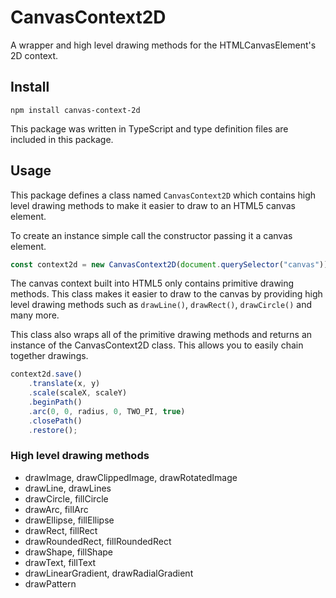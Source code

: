 # CanvasContext2D
A wrapper and high level drawing methods for the HTMLCanvasElement's 2D context.

## Install
`npm install canvas-context-2d`

This package was written in TypeScript and type definition files are included in this package.

## Usage
This package defines a class named `CanvasContext2D` which contains high level drawing methods to make it easier to draw to an HTML5 canvas element.

To create an instance simple call the constructor passing it a canvas element.

```javascript
const context2d = new CanvasContext2D(document.querySelector("canvas"));
```

The canvas context built into HTML5 only contains primitive drawing methods. This class makes it easier to draw to the canvas by providing high level drawing methods such as `drawLine()`, `drawRect()`, `drawCircle()` and many more.

This class also wraps all of the primitive drawing methods and returns an instance of the CanvasContext2D class. This allows you to easily chain together drawings.

```javascript
context2d.save()
    .translate(x, y)
    .scale(scaleX, scaleY)
    .beginPath()
    .arc(0, 0, radius, 0, TWO_PI, true)
    .closePath()
    .restore();
```

### High level drawing methods
- drawImage, drawClippedImage, drawRotatedImage
- drawLine, drawLines
- drawCircle, fillCircle
- drawArc, fillArc
- drawEllipse, fillEllipse
- drawRect, fillRect
- drawRoundedRect, fillRoundedRect
- drawShape, fillShape
- drawText, fillText
- drawLinearGradient, drawRadialGradient
- drawPattern

